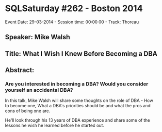 # SQLSaturday #262 - Boston 2014
Event Date: 29-03-2014 - Session time: 00:00:00 - Track: Thoreau
## Speaker: Mike Walsh
## Title: What I Wish I Knew Before Becoming a DBA
## Abstract:
### Are you interested in becoming a DBA? Would you consider yourself an accidental DBA?

In this talk, Mike Walsh will share some thoughts on the role of DBA - How to become one, What a DBA's priorities should be and what the pros and cons of being one are.

He'll look through his 13 years of DBA experience and share some of the lessons he wish he learned before he started out. 

